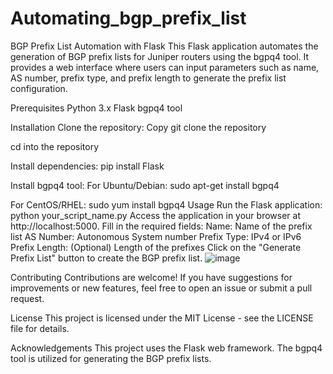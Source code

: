 # Automating_bgp_prefix_list
BGP Prefix List Automation with Flask
This Flask application automates the generation of BGP prefix lists for Juniper routers using the bgpq4 tool. 
It provides a web interface where users can input parameters such as name, AS number, prefix type, and prefix length to generate the prefix list configuration.

Prerequisites
Python 3.x
Flask
bgpq4 tool

Installation
Clone the repository:
Copy
git clone the repository

cd into the repository

Install dependencies:
pip install Flask

Install bgpq4 tool:
For Ubuntu/Debian:
sudo apt-get install bgpq4

For CentOS/RHEL:
sudo yum install bgpq4
Usage
Run the Flask application:
python your_script_name.py
Access the application in your browser at http://localhost:5000.
Fill in the required fields:
Name: Name of the prefix list
AS Number: Autonomous System number
Prefix Type: IPv4 or IPv6
Prefix Length: (Optional) Length of the prefixes
Click on the "Generate Prefix List" button to create the BGP prefix list.
![image](https://github.com/user-attachments/assets/c0d6353b-4734-44e2-b1d1-b62ae723c62f)

Contributing
Contributions are welcome! If you have suggestions for improvements or new features, feel free to open an issue or submit a pull request.

License
This project is licensed under the MIT License - see the LICENSE file for details.

Acknowledgements
This project uses the Flask web framework.
The bgpq4 tool is utilized for generating the BGP prefix lists.
